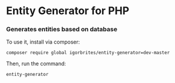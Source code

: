 # Entity Generator for PHP

### Generates entities based on database

To use it, install via composer:

```
composer require global igorbrites/entity-generator=dev-master
```

Then, run the command:

```
entity-generator
```
